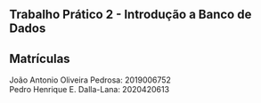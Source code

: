 ## Trabalho Prático 2 - Introdução a Banco de Dados

## Matrículas

João Antonio Oliveira Pedrosa: 2019006752  <br/>
Pedro Henrique E. Dalla-Lana: 2020420613
